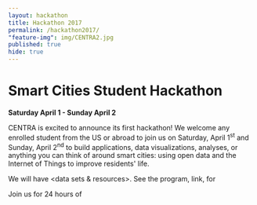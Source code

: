 ```yaml
---
layout: hackathon
title: Hackathon 2017
permalink: /hackathon2017/
"feature-img": img/CENTRA2.jpg
published: true
hide: true
---
```


# Smart Cities Student Hackathon

**Saturday April 1 - Sunday April 2**

CENTRA is excited to announce its first hackathon! We welcome any enrolled student from the US or
abroad to join us on Saturday, April 1<sup>st</sup> and Sunday, April 2<sup>nd</sup> to build 
applications, data visualizations, analyses, or anything you can think of around smart cities: 
using open data and the Internet of Things to improve residents' life.

We will have <data sets & resources>. See the program, link, for 

Join us for 24 hours of 